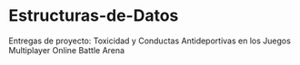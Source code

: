 # Estructuras-de-Datos
Entregas de proyecto: Toxicidad y Conductas Antideportivas en los Juegos Multiplayer Online Battle Arena
